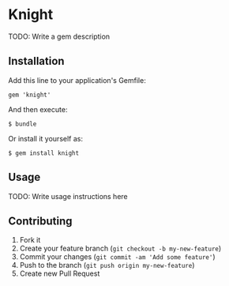 # Knight

TODO: Write a gem description

## Installation

Add this line to your application's Gemfile:

    gem 'knight'

And then execute:

    $ bundle

Or install it yourself as:

    $ gem install knight

## Usage

TODO: Write usage instructions here

## Contributing

1. Fork it
2. Create your feature branch (`git checkout -b my-new-feature`)
3. Commit your changes (`git commit -am 'Add some feature'`)
4. Push to the branch (`git push origin my-new-feature`)
5. Create new Pull Request
